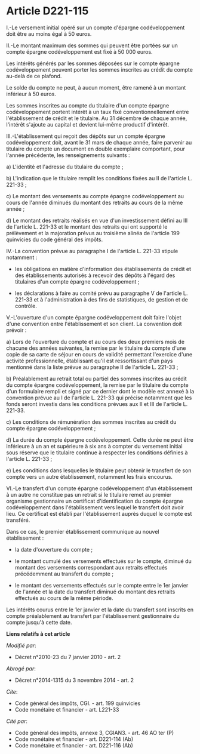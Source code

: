 # Article D221-115

I.-Le versement initial opéré sur un compte d'épargne codéveloppement doit être au moins égal à 50 euros. 

II.-Le montant maximum des sommes qui peuvent être portées sur un compte épargne codéveloppement est fixé à 50 000 euros. 

Les intérêts générés par les sommes déposées sur le compte épargne codéveloppement peuvent porter les sommes inscrites au
crédit du compte au-delà de ce plafond. 

Le solde du compte ne peut, à aucun moment, être ramené à un montant inférieur à 50 euros. 

Les sommes inscrites au compte du titulaire d'un compte épargne codéveloppement portent intérêt à un taux fixé
conventionnellement entre l'établissement de crédit et le titulaire. Au 31 décembre de chaque année, l'intérêt s'ajoute au
capital et devient lui-même productif d'intérêt. 

III.-L'établissement qui reçoit des dépôts sur un compte épargne codéveloppement doit, avant le 31 mars de chaque année,
faire parvenir au titulaire du compte un document en double exemplaire comportant, pour l'année précédente, les
renseignements suivants : 

a) L'identité et l'adresse du titulaire du compte ; 

b) L'indication que le titulaire remplit les conditions fixées au II de l'article L. 221-33 ; 

c) Le montant des versements au compte épargne codéveloppement au cours de l'année diminués du montant des retraits au cours
de la même année ; 

d) Le montant des retraits réalisés en vue d'un investissement défini au III de l'article L. 221-33 et le montant des
retraits qui ont supporté le prélèvement et la majoration prévus au troisième alinéa de l'article 199 quinvicies du code
général des impôts. 

IV.-La convention prévue au paragraphe I de l'article L. 221-33 stipule notamment :

- les obligations en matière d'information des établissements de crédit et des établissements autorisés à recevoir des dépôts
à l'égard des titulaires d'un compte épargne codéveloppement ;

- les déclarations à faire au comité prévu au paragraphe V de l'article L. 221-33 et à l'administration à des fins de
statistiques, de gestion et de contrôle.

V.-L'ouverture d'un compte épargne codéveloppement doit faire l'objet d'une convention entre l'établissement et son client.
La convention doit prévoir : 

a) Lors de l'ouverture du compte et au cours des deux premiers mois de chacune des années suivantes, la remise par le
titulaire du compte d'une copie de sa carte de séjour en cours de validité permettant l'exercice d'une activité
professionnelle, établissant qu'il est ressortissant d'un pays mentionné dans la liste prévue au paragraphe II de l'article
L. 221-33 ; 

b) Préalablement au retrait total ou partiel des sommes inscrites au crédit du compte épargne codéveloppement, la remise par
le titulaire du compte d'un formulaire rempli et signé par ce dernier dont le modèle est annexé à la convention prévue au I
de l'article L. 221-33 qui précise notamment que les fonds seront investis dans les conditions prévues aux II et III de
l'article L. 221-33. 

c) Les conditions de rémunération des sommes inscrites au crédit du compte épargne codéveloppement ; 

d) La durée du compte épargne codéveloppement. Cette durée ne peut être inférieure à un an et supérieure à six ans à compter
du versement initial sous réserve que le titulaire continue à respecter les conditions définies à l'article L. 221-33 ; 

e) Les conditions dans lesquelles le titulaire peut obtenir le transfert de son compte vers un autre établissement, notamment
les frais encourus. 

VI.-Le transfert d'un compte épargne codéveloppement d'un établissement à un autre ne constitue pas un retrait si le
titulaire remet au premier organisme gestionnaire un certificat d'identification du compte épargne codéveloppement dans
l'établissement vers lequel le transfert doit avoir lieu. Ce certificat est établi par l'établissement auprès duquel le
compte est transféré. 

Dans ce cas, le premier établissement communique au nouvel établissement :

- la date d'ouverture du compte ;

- le montant cumulé des versements effectués sur le compte, diminué du montant des versements correspondant aux retraits
effectués précédemment au transfert du compte ;

- le montant des versements effectués sur le compte entre le 1er janvier de l'année et la date du transfert diminué du
montant des retraits effectués au cours de la même période. 

Les intérêts courus entre le 1er janvier et la date du transfert sont inscrits en compte préalablement au transfert par
l'établissement gestionnaire du compte jusqu'à cette date.

**Liens relatifs à cet article**

_Modifié par_:

  - Décret n°2010-23 du 7 janvier 2010 - art. 2

_Abrogé par_:

  - Décret n°2014-1315 du 3 novembre 2014 - art. 2

_Cite_:

  - Code général des impôts, CGI. - art. 199 quinvicies
  - Code monétaire et financier - art. L221-33

_Cité par_:

  - Code général des impôts, annexe 3, CGIAN3. - art. 46 AO ter (P)
  - Code monétaire et financier - art. D221-114 (Ab)
  - Code monétaire et financier - art. D221-116 (Ab)
